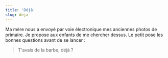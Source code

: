 ```yaml
---
title: 'Déjà'
slug: deja
---
```


Ma mère nous a envoyé par voie électronique mes anciennes photos de primaire. Je propose aux enfants de me chercher dessus. Le petit pose les bonnes questions avant de se lancer :

> T'avais de la barbe, déjà ?
